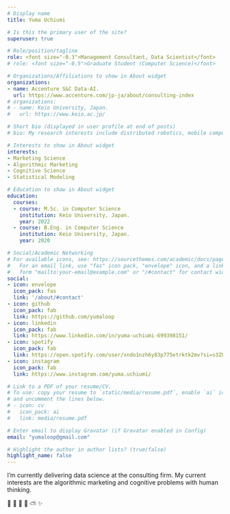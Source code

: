 ```yaml
---
# Display name
title: Yuma Uchiumi

# Is this the primary user of the site?
superuser: true

# Role/position/tagline
role: <font size="-0.3">Management Consultant, Data Scientist</font>
# role: <font size="-0.5">Graduate Student (Computer Science)</font>

# Organizations/Affiliations to show in About widget
organizations:
- name: Accenture S&C Data-AI.
  url: https://www.accenture.com/jp-ja/about/consulting-index
# organizations:
# - name: Keio University, Japan.
#   url: https://www.keio.ac.jp/

# Short bio (displayed in user profile at end of posts)
# bio: My research interests include distributed robotics, mobile computing and programmable matter.

# Interests to show in About widget
interests:
- Marketing Science
- Algorithmic Marketing
- Cognitive Science
- Statistical Modeling

# Education to show in About widget
education:
  courses:
  - course: M.Sc. in Computer Science
    institution: Keio University, Japan.
    year: 2022
  - course: B.Eng. in Computer Science
    institution: Keio University, Japan.
    year: 2020

# Social/Academic Networking
# For available icons, see: https://sourcethemes.com/academic/docs/page-builder/#icons
#   For an email link, use "fas" icon pack, "envelope" icon, and a link in the
#   form "mailto:your-email@example.com" or "/#contact" for contact widget.
social:
- icon: envelope
  icon_pack: fas
  link: '/about/#contact'
- icon: github
  icon_pack: fab
  link: https://github.com/yumaloop
- icon: linkedin
  icon_pack: fab
  link: https://www.linkedin.com/in/yuma-uchiumi-699398151/
- icon: spotify
  icon_pack: fab
  link: https://open.spotify.com/user/xndo1nzh6y83p775etrktk2mv?si=s3ZU58pZTHKGt4aOfpwmKg
- icon: instagram
  icon_pack: fab
  link: https://www.instagram.com/yuma.uchiumi/

# Link to a PDF of your resume/CV.
# To use: copy your resume to `static/media/resume.pdf`, enable `ai` icons in `params.toml`, 
# and uncomment the lines below.
# - icon: cv
#   icon_pack: ai
#   link: media/resume.pdf

# Enter email to display Gravatar (if Gravatar enabled in Config)
email: "yumaloop@gmail.com"

# Highlight the author in author lists? (true/false)
highlight_name: false
---
```


I’m currently delivering data science at the consulting firm. My current interests are the algorithmic marketing and cognitive problems with human thinking.

👻 🍭 🦄 🌈 ⛅ ✨

